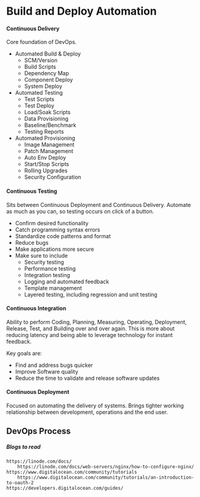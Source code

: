 # Build and Deploy Automation

#### Continuous Delivery

Core foundation of DevOps.

* Automated Build & Deploy
  * SCM/Version
  * Build Scripts
  * Dependency Map
  * Component Deploy
  * System Deploy
* Automated Testing
  * Test Scripts
  * Test Deploy
  * Load/Soak Scripts
  * Data Provisioning
  * Baseline/Benchmark
  * Testing Reports
* Automated Provisioning
  * Image Management
  * Patch Management
  * Auto Env Deploy
  * Start/Stop Scripts
  * Rolling Upgrades
  * Security Configuration

#### Continuous Testing

Sits between Continuous Deployment and Continuous Delivery. Automate as much as you can, so testing occurs on click of a button.

* Confirm desired functionality
* Catch programming syntax errors
* Standardize code patterns and format
* Reduce bugs
* Make applications more secure
* Make sure to include
  * Security testing
  * Performance testing
  * Integration testing
  * Logging and automated feedback
  * Template management
  * Layered testing, including regression and unit testing

#### Continuous Integration

Ability to perform Coding, Planning, Measuring, Operating, Deployment, Release, Test, and Building over and over again. This is more about reducing latency and being able to leverage technology for instant feedback.

Key goals are:

* Find and address bugs quicker
* Improve Software quality
* Reduce the time to validate and release software updates

#### Continuous Deployment

Focused on automating the delivery of systems. Brings tighter working relationship between development, operations and the end user.

## DevOps Process


##### Blogs to read

```
https://linode.com/docs/
    https://linode.com/docs/web-servers/nginx/how-to-configure-nginx/
https://www.digitalocean.com/community/tutorials
    https://www.digitalocean.com/community/tutorials/an-introduction-to-oauth-2
https://developers.digitalocean.com/guides/
```



